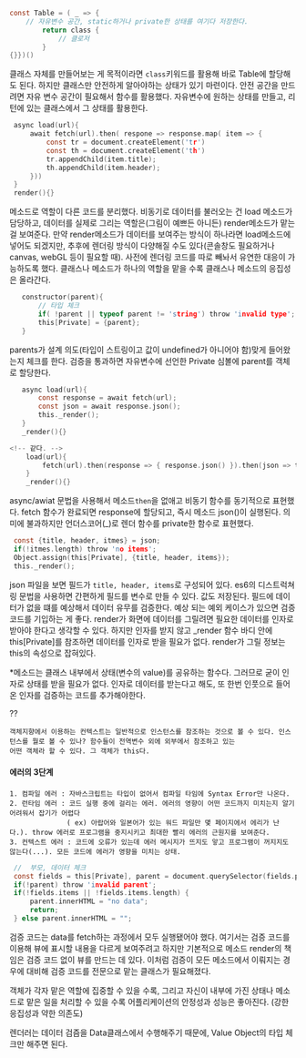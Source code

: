 ```c
const Table = ( _ => {
    // 자유변수 공간, static하거나 private한 상태를 여기다 저장한다.
        return class {
            // 클로저 
        }
{}})()
```
클래스 자체를 만들어보는 게 목적이라면 `class`키워드를 활용해 바로 Table에 할당해도 된다. 하지만 클래스만 안전하게 알아야하는 상태가 있기 마련이다. 안전 공간을 만드려면
자유 변수 공간이 필요해서 함수를 활용했다. 자유변수에 원하는 상태를 만들고, 리턴에 있는 클래스에서 그 상태를 활용한다.


```c
 async load(url){
     await fetch(url).then( respone => response.map( item => {
         const tr = document.createElement('tr')
         const th = document.createElement('th')
         tr.appendChild(item.title);
         th.appendChild(item.header);
     }))
 }
 render(){}
```
메소드로 역할이 다른 코드를 분리했다.
비동기로 데이터를 불러오는 건 load 메소드가 담당하고, 데이터를 실제로 그리는 역할은(그림이 예쁘든 아니든) render메소드가 맡는 걸 보여준다. 만약 render메소드가 데이터를 보여주는 방식이 하나라면 load메소드에 넣어도 되겠지만, 추후에 렌더링 방식이 다양해질 수도 있다(콘솔창도 필요하거나 canvas, webGL 등이 필요할 때). 사전에 렌더링 코드를 따로 빼놔서 유연한 대응이 가능하도록 했다. 클래스나 메소드가 하나의 역할을 맡을 수록 클래스나 메소드의 응집성은 올라간다.

```c
   constructor(parent){
       // 타입 체크
       if( !parent || typeof parent != 'string') throw 'invalid type';
       this[Private] = {parent};
   }
```
parents가 설계 의도(타입이 스트링이고 값이 undefined가 아니어야 함)맞게 들어왔는지 체크를 한다.
검증을 통과하면 자유변수에 선언한 Private 심볼에 parent를 객체로 할당한다.

```c
   async load(url){
       const response = await fetch(url);
       const json = await response.json();
       this._render();
   }
   _render(){}

<!-- 같다. -->
    load(url){
        fetch(url).then(response => { response.json() }).then(json => this._render());
    }
    _render(){}
```

async/awiat 문법을 사용해서 메소드`then`을 없애고 비동기 함수를 동기적으로 표현했다. fetch 함수가 완료되면 response에 할당되고, 즉시 메소드 json()이 실행된다.
의미에 불과하지만 언더스코어(_)로 렌더 함수를 private한 함수로 표현했다.

```c
 const {title, header, itmes} = json;
 if(!itmes.length) throw 'no items';
 Object.assign(this[Private], {title, header, items});
 this._render();
```
json 파일을 보면 필드가 `title, header, items`로 구성되어 있다. es6의 디스트럭쳐링 문법을 사용하면 간편하게 필드를 변수로 만들 수 있다. 값도 저장된다.
필드에 데이터가 없을 떄를 예상해서 데이터 유무를 검증한다. 예상 되는 예외 케이스가 있으면 검증 코드를 기입하는 게 좋다.
render가 화면에 데이터를 그릴려면 필요한 데이터를 인자로 받아야 한다고 생각할 수 있다. 하지만 인자를 받지 않고 _render 함수 바디 안에 this[Private]를
참조하면 데이터를 인자로 받을 필요가 없다. render가 그릴 정보는 this의 속성으로 잡혀있다.

*메소드는 클래스 내부에서 상태(변수의 value)를 공유하는 함수다. 그러므로 굳이 인자로 상태를 받을 필요가 없다. 인자로 데이터를 받는다고 해도,
또 한번 인풋으로 들어온 인자를 검증하는 코드를 추가해야한다.


??
```
객체지향에서 이용하는 컨텍스트는 일반적으로 인스턴스를 참조하는 것으로 볼 수 있다. 인스턴스를 뭘로 볼 수 있나? 함수들이 전역변수 외에 외부에서 참조하고 있는
어떤 객체라 할 수 있다. 그 객체가 this다.
```

#### 에러의 3단계
```
1. 컴파일 에러 : 자바스크립트는 타입이 없어서 컴파일 타임에 Syntax Error만 나온다.
2. 런타임 에러 : 코드 실행 중에 걸리는 에러. 에러의 영향이 어떤 코드까지 미치는지 알기 어려워서 잡기가 어렵다
              ( ex) 아랍어와 일본어가 있는 워드 파일만 몇 페이지에서 에리가 난다.). throw 에러로 프로그램을 중지시키고 최대한 빨리 에러의 근원지를 보여준다.
3. 컨텍스트 에러 : 코드에 오류가 있는데 에러 메시지가 뜨지도 앟고 프로그램이 꺼지지도 않는다(...). 모든 코드에 에러가 영향을 미치는 상태.
```

```c
 //  부모, 데이터 체크
 const fields = this[Private], parent = document.querySelector(fields.parent);
 if(!parent) throw 'invalid parent';
 if(!fields.items || !fields.items.length) {
     parent.innerHTML = "no data";
     return;
 } else parent.innerHTML = "";
```

검증 코드는 data를 fetch하는 과정에서 모두 실행됐어야 했다. 여기서는 검증 코드를 이용해 뷰에 표시할 내용을 다르게 보여주려고 하지만 
기본적으로 메소드 render의 책임은 검증 코드 없이 뷰를 만드는 데 있다. 이처럼 검증이 모든 메소드에서 이뤄지는 경우에 대비해 검증 코드를 전문으로 맡는 클래스가 필요해졌다. 

객체가 각자 맡은 역할에 집중할 수 있을 수록, 그리고 자신이 내부에 가진 상태나 메소드로 맡은 일을 처리할 수 있을 수록 어플리케이션의 안정성과 성능은 좋아진다. (강한 응집성과 약한 의존도) 

렌더러는 데이터 검즘을 Data클래스에서 수행해주기 때문에, Value Object의 타입 체크만 해주면 된다. 